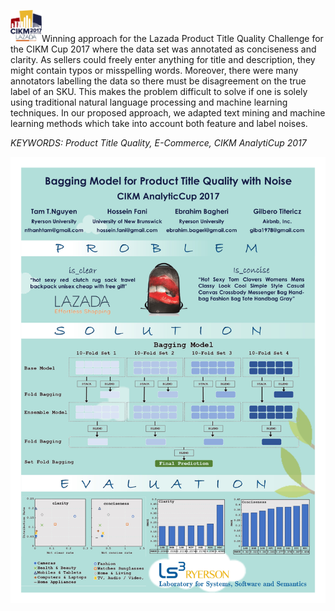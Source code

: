 <p align="left">
    <img src="./Logo.jpg", width="50", alt="CIKM AnalytiCup 2017: Logo">Winning approach for the Lazada Product Title Quality Challenge for the CIKM Cup 2017 where the data set was annotated as conciseness and clarity. 
As sellers could freely enter anything for title and description, they might contain typos or misspelling words. Moreover, there were many annotators labelling the data so there must be disagreement on the true label of an SKU. 
This makes the problem difficult to solve if one is solely using traditional natural language processing and machine learning techniques. In our proposed approach, we adapted text mining and machine learning methods which take into account both feature and label noises. 

*KEYWORDS: Product Title Quality, E-Commerce, CIKM AnalytiCup 2017*
</p>
<p align="center">
    <img src="./Poster.jpg", width="600", alt="Bagging Model for Product Title Quality with Noise: Poster">
</p>
